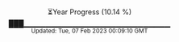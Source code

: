 <p align="center">
⏳Year Progress (10.14 %) <br>
███▁▁▁▁▁▁▁▁▁▁▁▁▁▁▁▁▁▁▁▁▁▁▁▁▁▁▁ <br>
<sub>Updated: Tue, 07 Feb 2023 00:09:10 GMT</sub>
</p>

